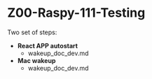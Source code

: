 # Z00-Raspy-111-Testing
Two set of steps:
- **React APP autostart**
  - wakeup_doc_dev.md
- **Mac wakeup**
  - wakeup_doc_dev.md

